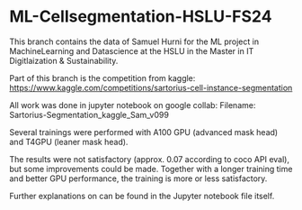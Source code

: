 # ML-Cellsegmentation-HSLU-FS24

This branch contains the data of Samuel Hurni for the ML project in MachineLearning and Datascience at the HSLU in the Master in IT Digitlaization & Sustainability.

Part of this branch is the competition from kaggle: https://www.kaggle.com/competitions/sartorius-cell-instance-segmentation

All work was done in jupyter notebook on google collab:
Filename: Sartorius-Segmentation_kaggle_Sam_v099

Several trainings were performed with A100 GPU (advanced mask head) and T4GPU (leaner mask head).

The results were not satisfactory (approx. 0.07 according to coco API eval), but some improvements could be made. Together with a longer training time and better GPU performance, the training is more or less satisfactory.

Further explanations on  can be found in the Jupyter notebook file itself.

